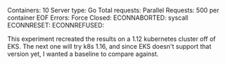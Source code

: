 Containers: 10
Server type: Go
Total requests: 
Parallel Requests: 500 per container
EOF Errors: 
Force Closed: 
ECONNABORTED: 
syscall ECONNRESET: 
ECONNREFUSED: 

This experiment recreated the results on a 1.12 kubernetes cluster off of EKS.
The next one will try k8s 1.16, and since EKS doesn't support that version yet, I wanted a baseline to compare against.